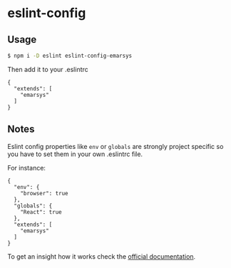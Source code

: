 # eslint-config

## Usage

```sh
$ npm i -D eslint eslint-config-emarsys
```

Then add it to your .eslintrc

```
{
  "extends": [
    "emarsys"
  ]
}
```

## Notes

Eslint config properties like `env` or `globals` are strongly
project specific so you have to set them in your own .eslintrc file.

For instance:

```
{
  "env": {
    "browser": true
  },
  "globals": {
    "React": true
  },
  "extends": [
    "emarsys"
  ]
}
```

To get an insight how it works check the [official documentation](http://eslint.org/docs/developer-guide/shareable-configs).